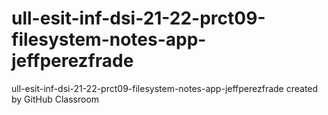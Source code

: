 # ull-esit-inf-dsi-21-22-prct09-filesystem-notes-app-jeffperezfrade
ull-esit-inf-dsi-21-22-prct09-filesystem-notes-app-jeffperezfrade created by GitHub Classroom